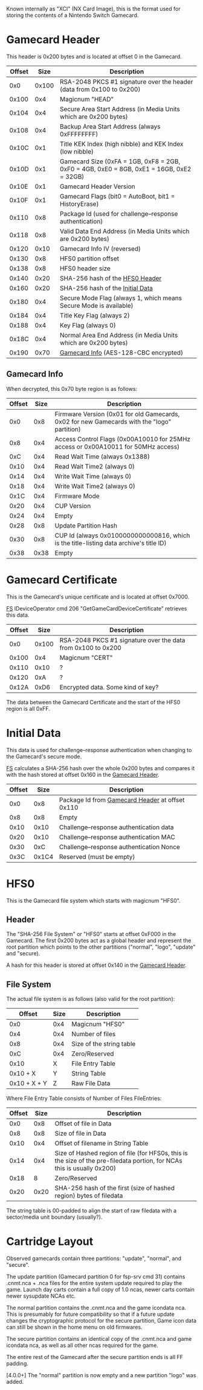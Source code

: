 Known internally as "XCI" (NX Card Image), this is the format used for
storing the contents of a Nintendo Switch Gamecard.

# Gamecard Header

This header is 0x200 bytes and is located at offset 0 in the
Gamecard.

| Offset | Size  | Description                                                                              |
| ------ | ----- | ---------------------------------------------------------------------------------------- |
| 0x0    | 0x100 | RSA-2048 PKCS \#1 signature over the header (data from 0x100 to 0x200)                   |
| 0x100  | 0x4   | Magicnum "HEAD"                                                                          |
| 0x104  | 0x4   | Secure Area Start Address (in Media Units which are 0x200 bytes)                         |
| 0x108  | 0x4   | Backup Area Start Address (always 0xFFFFFFFF)                                            |
| 0x10C  | 0x1   | Title KEK Index (high nibble) and KEK Index (low nibble)                                 |
| 0x10D  | 0x1   | Gamecard Size (0xFA = 1GB, 0xF8 = 2GB, 0xF0 = 4GB, 0xE0 = 8GB, 0xE1 = 16GB, 0xE2 = 32GB) |
| 0x10E  | 0x1   | Gamecard Header Version                                                                  |
| 0x10F  | 0x1   | Gamecard Flags (bit0 = AutoBoot, bit1 = HistoryErase)                                    |
| 0x110  | 0x8   | Package Id (used for challenge–response authentication)                                  |
| 0x118  | 0x8   | Valid Data End Address (in Media Units which are 0x200 bytes)                            |
| 0x120  | 0x10  | Gamecard Info IV (reversed)                                                              |
| 0x130  | 0x8   | HFS0 partition offset                                                                    |
| 0x138  | 0x8   | HFS0 header size                                                                         |
| 0x140  | 0x20  | SHA-256 hash of the [HFS0 Header](#HFS0_Header "wikilink")                               |
| 0x160  | 0x20  | SHA-256 hash of the [Initial Data](#Initial_Data "wikilink")                             |
| 0x180  | 0x4   | Secure Mode Flag (always 1, which means Secure Mode is available)                        |
| 0x184  | 0x4   | Title Key Flag (always 2)                                                                |
| 0x188  | 0x4   | Key Flag (always 0)                                                                      |
| 0x18C  | 0x4   | Normal Area End Address (in Media Units which are 0x200 bytes)                           |
| 0x190  | 0x70  | [Gamecard Info](#Gamecard_Info "wikilink") (AES-128-CBC encrypted)                       |

## Gamecard Info

When decrypted, this 0x70 byte region is as
follows:

| Offset | Size | Description                                                                                 |
| ------ | ---- | ------------------------------------------------------------------------------------------- |
| 0x0    | 0x8  | Firmware Version (0x01 for old Gamecards, 0x02 for new Gamecards with the "logo" partition) |
| 0x8    | 0x4  | Access Control Flags (0x00A10010 for 25MHz access or 0x00A10011 for 50MHz access)           |
| 0xC    | 0x4  | Read Wait Time (always 0x1388)                                                              |
| 0x10   | 0x4  | Read Wait Time2 (always 0)                                                                  |
| 0x14   | 0x4  | Write Wait Time (always 0)                                                                  |
| 0x18   | 0x4  | Write Wait Time2 (always 0)                                                                 |
| 0x1C   | 0x4  | Firmware Mode                                                                               |
| 0x20   | 0x4  | CUP Version                                                                                 |
| 0x24   | 0x4  | Empty                                                                                       |
| 0x28   | 0x8  | Update Partition Hash                                                                       |
| 0x30   | 0x8  | CUP Id (always 0x0100000000000816, which is the title-listing data archive's title ID)      |
| 0x38   | 0x38 | Empty                                                                                       |

# Gamecard Certificate

This is the Gamecard's unique certificate and is located at offset
0x7000.

[FS](Filesystem%20services.md "wikilink") IDeviceOperator cmd 206
"GetGameCardDeviceCertificate" retrieves this
data.

| Offset | Size  | Description                                                   |
| ------ | ----- | ------------------------------------------------------------- |
| 0x0    | 0x100 | RSA-2048 PKCS \#1 signature over the data from 0x100 to 0x200 |
| 0x100  | 0x4   | Magicnum "CERT"                                               |
| 0x110  | 0x10  | ?                                                             |
| 0x120  | 0xA   | ?                                                             |
| 0x12A  | 0xD6  | Encrypted data. Some kind of key?                             |

The data between the Gamecard Certificate and the start of the HFS0
region is all 0xFF.

# Initial Data

This data is used for challenge–response authentication when changing to
the Gamecard's secure mode.

[FS](Filesystem%20services.md "wikilink") calculates a SHA-256 hash over
the whole 0x200 bytes and compares it with the hash stored at offset
0x160 in the [Gamecard
Header](#Gamecard_Header "wikilink").

| Offset | Size  | Description                                                                    |
| ------ | ----- | ------------------------------------------------------------------------------ |
| 0x0    | 0x8   | Package Id from [Gamecard Header](#Gamecard_Header "wikilink") at offset 0x110 |
| 0x8    | 0x8   | Empty                                                                          |
| 0x10   | 0x10  | Challenge–response authentication data                                         |
| 0x20   | 0x10  | Challenge–response authentication MAC                                          |
| 0x30   | 0xC   | Challenge–response authentication Nonce                                        |
| 0x3C   | 0x1C4 | Reserved (must be empty)                                                       |

# HFS0

This is the Gamecard file system which starts with magicnum "HFS0".

## Header

The "SHA-256 File System" or "HFS0" starts at offset 0xF000 in the
Gamecard. The first 0x200 bytes act as a global header and represent the
root partition which points to the other partitions ("normal", "logo",
"update" and "secure).

A hash for this header is stored at offset 0x140 in the [Gamecard
Header](#Gamecard_Header "wikilink").

## File System

The actual file system is as follows (also valid for the root
partition):

| Offset       | Size | Description              |
| ------------ | ---- | ------------------------ |
| 0x0          | 0x4  | Magicnum "HFS0"          |
| 0x4          | 0x4  | Number of files          |
| 0x8          | 0x4  | Size of the string table |
| 0xC          | 0x4  | Zero/Reserved            |
| 0x10         | X    | File Entry Table         |
| 0x10 + X     | Y    | String Table             |
| 0x10 + X + Y | Z    | Raw File Data            |

Where File Entry Table consists of Number of Files
FileEntries:

| Offset | Size | Description                                                                                                             |
| ------ | ---- | ----------------------------------------------------------------------------------------------------------------------- |
| 0x0    | 0x8  | Offset of file in Data                                                                                                  |
| 0x8    | 0x8  | Size of file in Data                                                                                                    |
| 0x10   | 0x4  | Offset of filename in String Table                                                                                      |
| 0x14   | 0x4  | Size of Hashed region of file (for HFS0s, this is the size of the pre-filedata portion, for NCAs this is usually 0x200) |
| 0x18   | 8    | Zero/Reserved                                                                                                           |
| 0x20   | 0x20 | SHA-256 hash of the first (size of hashed region) bytes of filedata                                                     |

The string table is 00-padded to align the start of raw filedata with a
sector/media unit boundary (usually?).

# Cartridge Layout

Observed gamecards contain three partitions: "update", "normal", and
"secure".

The update partition (Gamecard partition 0 for fsp-srv cmd 31) contains
.cnmt.nca + .nca files for the entire system update required to play the
game. Launch day carts contain a full copy of 1.0 ncas, newer carts
contain newer sysupdate NCAs etc.

The normal partition contains the .cnmt.nca and the game icondata nca.
This is presumably for future compatibility so that if a future update
changes the cryptographic protocol for the secure partition, Game icon
data can still be shown in the home menu on old firmwares.

The secure partition contains an identical copy of the .cnmt.nca and
game icondata nca, as well as all other ncas required for the game.

The entire rest of the Gamecard after the secure partition ends is all
FF padding.

\[4.0.0+\] The "normal" partition is now empty and a new partition
"logo" was added.
